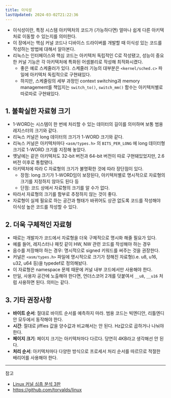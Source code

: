 ```yaml
---
title: 이식성
lastUpdated: 2024-03-02T21:22:36
---
```


- 이식성이란, 특정 시스템 아키텍처의 코드가 (가능하다면) 얼마나 쉽게 다른 아키텍처로 이동할 수 있는지를 의미한다.
- 이 장에서는 핵심 커널 코드나 디바이스 드라이버를 개발할 때 이식성 있는 코드를 작성하는 방법에 대해서 알아본다.
- 리눅스는 인터페이스와 핵심 코드는 아키텍처 독립적인 C로 작성됐고, 성능이 중요한 커널 기능은 각 아키텍처에 특화된 어셈블리로 작성해 최적화시켰다. 
  - 좋은 예로 스케줄러가 있다. 스케줄러 기능의 대부분은 `<kernel/sched.c>` 파일에 아키텍처 독립적으로 구현돼있다.
  - 하지만, 스케줄링의 세부 과정인 context switching과 memory management를 책임지는 `switch_to()`, `switch_mm()` 함수는 아키텍처별로 따로따로 구현돼있다.​
  
## 1. 불확실한 자료형 크기

- 1-WORD는 시스템이 한 번에 처리할 수 있는 데이터의 길이를 의미하며 보통 범용 레지스터의 크기와 같다. 
- 리눅스 커널은 long 데이터의 크기가 1-WORD 크기와 같다.
- 리눅스 커널은 아키텍처마다 `<asm/types.h>` 의 `BITS_PER_LONG` 에 long 데이터형 크기로 1-WORD 크기를 지정해 놓았다.
- 옛날에는 같은 아키텍처도 32-bit 버전과 64-bit 버전이 따로 구현돼있었지만, 2.6버전 이후로 통합됐다.
- 아키텍처에 따라 C 자료형의 크기가 불명확한 것에 따라 장단점이 있다. 
  - 장점: long 크기가 1-WORD임이 보장된다, 아키텍처별로 명시적으로 자료형의 크기를 지정하지 않아도 된다 등
  - 단점: 코드 상에서 자료형의 크기를 알 수가 없다.
- 따라서 자료형의 크기를 함부로 추정하지 않는 것이 좋다.
- 자료형이 실제 필요로 하는 공간과 형태가 바뀌어도 상관 없도록 코드를 작성해야 이식성 높은 코드를 작성할 수 있다.
​
## 2. 더욱 구체적인 자료형

- 때로는 개발자가 코드에서 자료형을 더욱 구체적으로 명시화 해줄 필요가 있다. 
- 예를 들어, 레지스터나 패킷 같이 HW, NW 관련 코드를 작성해야 하는 경우
- 음수를 저장해야 하는 경우: 명시적으로 signed 키워드를 써주는 것을 권장한다.
- 커널은 `<asm/types.h>` 파일에 명시적으로 크기가 정해진 자료형(i.e. u8, u16, u32, u64 등)을 typedef로 정의해놨다. 
- 이 자료형은 namespace 문제 때문에 커널 내부 코드에서만 사용해야 한다.
- 만일, 사용자 공간에 노출해야 한다면, 언더스코어 2개를 덧붙여서 `__u8`, `__u16` 처럼 사용하면 된다. 의미는 같다.

## 3. 기타 권장사항

- **바이트 순서**: 절대로 바이트 순서를 예측하지 마라. 범용 코드는 빅엔디안, 리틀엔디안 모두에서 동작해야 한다.
- **시간**: 절대로 jiffies 값을 양수값과 비교해서는 안 된다. Hz값으로 곱하거나 나눠야 한다.
- **페이지 크기**: 페이지 크기는 아키텍처마다 다르다. 당연히 4KB라고 생각해선 안 된다.
- **처리 순서**: 아키텍처마다 다양한 방식으로 프로세서 처리 순서를 따르므로 적절한 배리어를 사용해야 한다.

---
참고
- [Linux 커널 심층 분석 3판](https://product.kyobobook.co.kr/detail/S000000935348)
- https://github.com/torvalds/linux